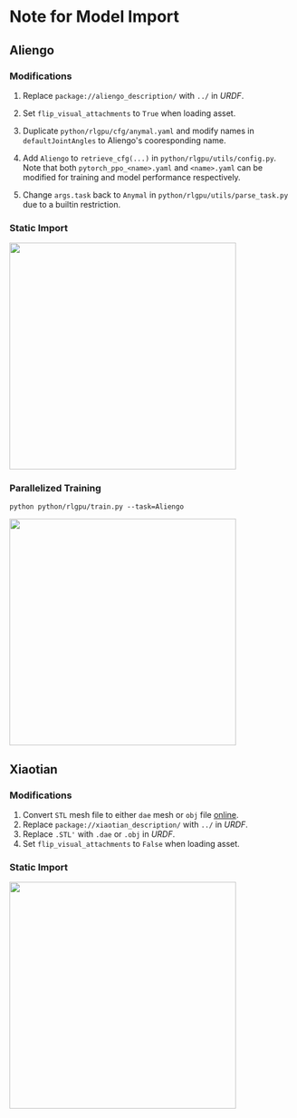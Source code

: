 # Note for Model Import

## Aliengo

### Modifications
1. Replace `package://aliengo_description/` with `../` in *URDF*.

1. Set `flip_visual_attachments` to `True` when loading asset.

2. Duplicate `python/rlgpu/cfg/anymal.yaml` and modify names in `defaultJointAngles` to Aliengo's cooresponding name.

3. Add `Aliengo` to `retrieve_cfg(...)` in `python/rlgpu/utils/config.py`. Note that both `pytorch_ppo_<name>.yaml` and `<name>.yaml` can be modified for training and model performance respectively.

4. Change `args.task` back to `Anymal` in `python/rlgpu/utils/parse_task.py` due to a builtin restriction.

### Static Import

<img src="./img/aliengo_static.png" width=400>

### Parallelized Training

```shell
python python/rlgpu/train.py --task=Aliengo
```

<img src="./img/aliengo_train.png" width=400>


## Xiaotian

### Modifications
1. Convert `STL` mesh file to either `dae` mesh or `obj` file [online](https://anyconv.com/stl-to-dae-converter/).
1. Replace `package://xiaotian_description/` with `../` in *URDF*.
1. Replace `.STL'` with `.dae` or `.obj` in *URDF*.
1. Set `flip_visual_attachments` to `False` when loading asset.

### Static Import

<img src="./img/xiaotian_static.png" width=400>